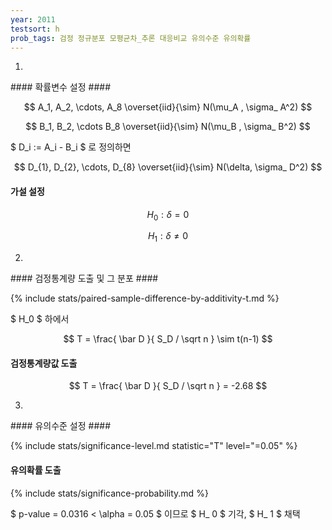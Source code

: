 ```yaml
---
year: 2011
testsort: h
prob_tags: 검정 정규분포 모평균차_추론 대응비교 유의수준 유의확률
---
```

1)

<div>
#### 확률변수 설정 ####

$$ A_1, A_2, \cdots, A_8 \overset{iid}{\sim} N(\mu_A , \sigma_ A^2) $$

$$ B_1, B_2, \cdots B_8 \overset{iid}{\sim} N(\mu_B , \sigma_ B^2) $$

$ D_i := A_i - B_i $ 로 정의하면

$$ D_{1}, D_{2}, \cdots, D_{8} \overset{iid}{\sim} N(\delta, \sigma_ D^2) $$

#### 가설 설정 ####

$$ H_0 : \delta = 0 $$

$$ H_1 : \delta \ne 0 $$

</div>

2)

<div>
#### 검정통계량 도출 및 그 분포 ####

{% include stats/paired-sample-difference-by-additivity-t.md %}

$ H_0 $ 하에서

$$ T = \frac{ \bar D }{ S_D / \sqrt n } \sim t(n-1) $$

#### 검정통계량값 도출 ####

$$ T = \frac{ \bar D }{ S_D / \sqrt n } = -2.68 $$

</div>

3)

<div>
#### 유의수준 설정 ####

{% include stats/significance-level.md statistic="T" level="=0.05" %}

#### 유의확률 도출 ####

{% include stats/significance-probability.md %}

$ p-value = 0.0316 < \alpha = 0.05 $ 이므로 $ H_ 0 $ 기각, $ H_ 1 $ 채택
</div>